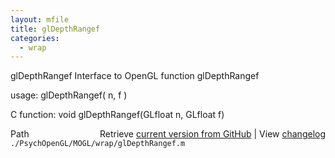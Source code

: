 ```yaml
---
layout: mfile
title: glDepthRangef
categories:
  - wrap
---
```


glDepthRangef  Interface to OpenGL function glDepthRangef

usage:  glDepthRangef\( n, f \)

C function:  void glDepthRangef\(GLfloat n, GLfloat f\)


<div class="code_header" style="text-align:right;">
  <span style="float:left;">Path&nbsp;&nbsp;</span> <span class="counter">Retrieve <a href=
  "https://raw.github.com/Psychtoolbox-3/Psychtoolbox-3/beta/./PsychOpenGL/MOGL/wrap/glDepthRangef.m">current version from GitHub</a> | View <a href=
  "https://github.com/Psychtoolbox-3/Psychtoolbox-3/commits/beta/./PsychOpenGL/MOGL/wrap/glDepthRangef.m">changelog</a></span>
</div>
<div class="code">
  <code>./PsychOpenGL/MOGL/wrap/glDepthRangef.m</code>
</div>
